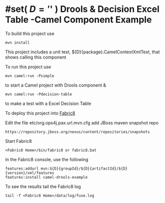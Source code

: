 #set( $D = '$' )
Drools & Decision Excel Table -Camel Component Example
======================================================

To build this project use

    mvn install

This project includes a unit test, ${D}{package}.CamelContextXmlTest, that shows calling this component

To run this project use

    mvn camel:run -Psimple

to start a Camel project with Drools component &

    mvn camel:run -Pdecision-table

to make a test with a Excel Decision Table

To deploy this project into [Fabric8](http://fabric8.io/gitbook/getStarted.html)

Edit the file etc/org.ops4j.pax.url.mvn.cfg add JBoss maven snapshot repo

    https://repository.jboss.org/nexus/content/repositories/snapshots

Start Fabric8

    <Fabric8 Home>/bin/fabric8 or fabric8.bat

In the Fabric8 console, use the following

    features:addurl mvn:${D}{groupId}/${D}{artifactId}/${D}{version}/xml/features
    features:install camel-drools-example

To see the results tail the Fabric8 log

    tail -f <Fabric8 Home>/data/log/fuse.log


